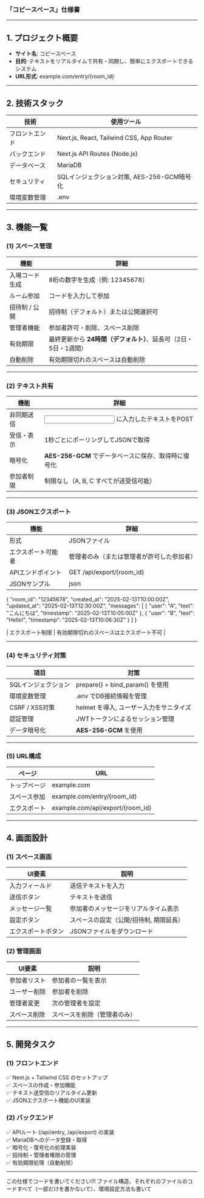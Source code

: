 ### **「コピースペース」仕様書**  

---

## **1. プロジェクト概要**
- **サイト名**: コピースペース  
- **目的**: テキストをリアルタイムで共有・同期し、簡単にエクスポートできるシステム  
- **URL形式**: example.com/entry/{room_id}  

---

## **2. 技術スタック**
| 技術 | 使用ツール |
|------|----------|
| フロントエンド | Next.js, React, Tailwind CSS, App Router | 
| バックエンド | Next.js API Routes (Node.js) |
| データベース | MariaDB |
| セキュリティ | SQLインジェクション対策, AES-256-GCM暗号化 |
| 環境変数管理 | .env |

---

## **3. 機能一覧**
### **(1) スペース管理**
| 機能 | 詳細 |
|------|------|
| 入場コード生成 | 8桁の数字を生成（例: 12345678） |
| ルーム参加 | コードを入力して参加 |
| 招待制 / 公開 | 招待制（デフォルト）または公開選択可 |
| 管理者機能 | 参加者許可・削除、スペース削除 |
| 有効期限 | 最終更新から **24時間（デフォルト）**、延長可（2日・5日・1週間） |
| 自動削除 | 有効期限切れのスペースは自動削除 |

---

### **(2) テキスト共有**
| 機能 | 詳細 |
|------|------|
| 非同期送信 | <input> に入力したテキストをPOST |
| 受信・表示 | 1秒ごとにポーリングしてJSONで取得 |
| 暗号化 | **AES-256-GCM** でデータベースに保存、取得時に復号化 |
| 参加者制限 | 制限なし（A, B, C すべてが送受信可能） |

---

### **(3) JSONエクスポート**
| 機能 | 詳細 |
|------|------|
| 形式 | JSONファイル |
| エクスポート可能者 | 管理者のみ（または管理者が許可した参加者） |
| APIエンドポイント | GET /api/export/{room_id} |
| JSONサンプル |json
{
  "room_id": "12345678",
  "created_at": "2025-02-13T10:00:00Z",
  "updated_at": "2025-02-13T12:30:00Z",
  "messages": [
    {
      "user": "A",
      "text": "こんにちは",
      "timestamp": "2025-02-13T10:05:00Z"
    },
    {
      "user": "B",
      "text": "Hello!",
      "timestamp": "2025-02-13T10:06:30Z"
    }
  ]
}

| エクスポート制限 | 有効期限切れのスペースはエクスポート不可 |

---

### **(4) セキュリティ対策**
| 項目 | 対策 |
|------|------|
| SQLインジェクション | prepare() + bind_param() を使用 |
| 環境変数管理 | .env でDB接続情報を管理 |
| CSRF / XSS対策 | helmet を導入, ユーザー入力をサニタイズ |
| 認証管理 | JWTトークンによるセッション管理 |
| データ暗号化 | **AES-256-GCM** を使用 |

---

### **(5) URL構成**
| ページ | URL |
|------|------|
| トップページ | example.com |
| スペース参加 | example.com/entry/{room_id} |
| エクスポート | example.com/api/export/{room_id} |

---

## **4. 画面設計**
### **(1) スペース画面**
| UI要素 | 説明 |
|------|------|
| 入力フィールド | 送信テキストを入力 |
| 送信ボタン | テキストを送信 |
| メッセージ一覧 | 参加者のメッセージをリアルタイム表示 |
| 設定ボタン | スペースの設定（公開/招待制, 期限延長） |
| エクスポートボタン | JSONファイルをダウンロード |

### **(2) 管理画面**
| UI要素 | 説明 |
|------|------|
| 参加者リスト | 参加者の一覧を表示 |
| ユーザー削除 | 参加者を削除 |
| 管理者変更 | 次の管理者を設定 |
| スペース削除 | スペースを削除（管理者のみ） |

---

## **5. 開発タスク**
### **(1) フロントエンド**
✅ Next.js + Tailwind CSS のセットアップ  
✅ スペースの作成・参加機能  
✅ テキスト送受信のリアルタイム更新  
✅ JSONエクスポート機能のUI実装  

### **(2) バックエンド**
✅ APIルート (/api/entry, /api/export) の実装  
✅ MariaDBへのデータ登録・取得  
✅ 暗号化・復号化の処理実装  
✅ 招待制・管理者権限の管理  
✅ 有効期限処理（自動削除）  

---

この仕様でコードを書いてください!!!
ファイル構造、それぞれのファイルのコードすべて（一部だけを書かないで）、環境設定方法も書いて